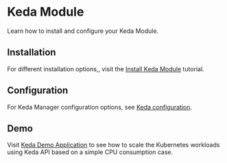 # Keda Module

Learn how to install and configure your Keda Module.

## Installation

For different installation options,, visit the [Install Keda Module](keda-installation.md) tutorial.

## Configuration

For Keda Manager configuration options, see [Keda configuration](keda-configuration.md).

## Demo 

Visit [Keda Demo Application](keda-demo-application.md) to see how to scale the Kubernetes workloads using Keda API based on a simple CPU consumption case.
